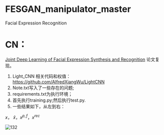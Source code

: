 # FESGAN_manipulator_master
Facial Expression Recognition
# CN：
[Joint Deep Learning of Facial Expression Synthesis and Recognition](https://ieeexplore.ieee.org/document/8943107) 论文复现。
1. Light_CNN 相关代码和权值：https://github.com/AlfredXiangWu/LightCNN
2. Note.txt写入了一些存在的问题;
3. requirements.txt为执行环境；
4. 首先执行training.py;然后执行test.py.
5. 一些结果如下，从左到右：

$`x`$， $`\widehat{x}`$，$`x^{p,f}`$，$`x^{rec}`$


![132](https://github.com/1056891520/FESGAN_manipulator_master/assets/71159747/10a9967b-936f-4286-918f-d40aa2ae3eec)
